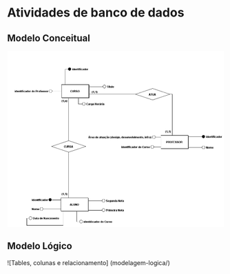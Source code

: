 # Atividades de banco de dados

## Modelo Conceitual

![Entidade, atributos e relacionamento](modelagem-conseitual/modelo-conceitual.png)

## Modelo Lógico

![Tables, colunas e relacionamento] (modelagem-logica/)
